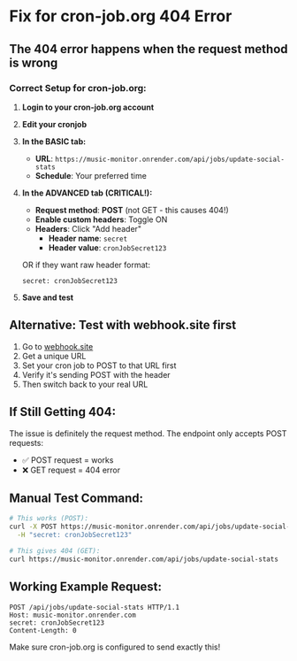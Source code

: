 # Fix for cron-job.org 404 Error

## The 404 error happens when the request method is wrong

### Correct Setup for cron-job.org:

1. **Login to your cron-job.org account**

2. **Edit your cronjob**

3. **In the BASIC tab:**
   - **URL**: `https://music-monitor.onrender.com/api/jobs/update-social-stats`
   - **Schedule**: Your preferred time

4. **In the ADVANCED tab (CRITICAL!):**
   - **Request method**: **POST** (not GET - this causes 404!)
   - **Enable custom headers**: Toggle ON
   - **Headers**: Click "Add header"
     - **Header name**: `secret`
     - **Header value**: `cronJobSecret123`
   
   OR if they want raw header format:
   ```
   secret: cronJobSecret123
   ```

5. **Save and test**

## Alternative: Test with webhook.site first

1. Go to [webhook.site](https://webhook.site)
2. Get a unique URL
3. Set your cron job to POST to that URL first
4. Verify it's sending POST with the header
5. Then switch back to your real URL

## If Still Getting 404:

The issue is definitely the request method. The endpoint only accepts POST requests:
- ✅ POST request = works
- ❌ GET request = 404 error

## Manual Test Command:
```bash
# This works (POST):
curl -X POST https://music-monitor.onrender.com/api/jobs/update-social-stats \
  -H "secret: cronJobSecret123"

# This gives 404 (GET):
curl https://music-monitor.onrender.com/api/jobs/update-social-stats
```

## Working Example Request:
```
POST /api/jobs/update-social-stats HTTP/1.1
Host: music-monitor.onrender.com
secret: cronJobSecret123
Content-Length: 0
```

Make sure cron-job.org is configured to send exactly this!